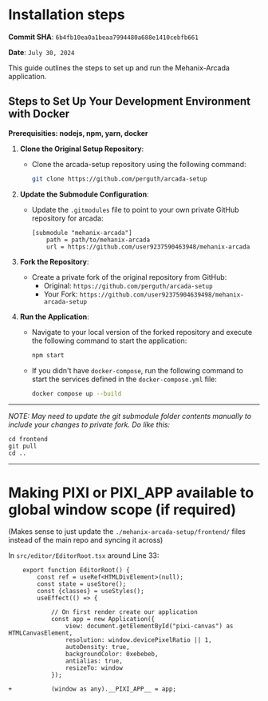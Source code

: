 # Installation steps

**Commit SHA**: `6b4fb10ea0a1beaa7994480a688e1410cebfb661`

**Date**: `July 30, 2024`


This guide outlines the steps to set up and run the Mehanix-Arcada application.

## Steps to Set Up Your Development Environment with Docker

**Prerequisities: nodejs, npm, yarn, docker**

1. **Clone the Original Setup Repository**:
   - Clone the arcada-setup repository using the following command:
     ```bash
     git clone https://github.com/perguth/arcada-setup
     ```

2. **Update the Submodule Configuration**:
   - Update the `.gitmodules` file to point to your own private GitHub repository for arcada:
     ```plaintext
     [submodule "mehanix-arcada"]
         path = path/to/mehanix-arcada
         url = https://github.com/user9237590463948/mehanix-arcada
     ```

3. **Fork the Repository**:
   - Create a private fork of the original repository from GitHub:
     - Original: `https://github.com/perguth/arcada-setup`
     - Your Fork: `https://github.com/user92375904639498/mehanix-arcada-setup`

4. **Run the Application**:
   - Navigate to your local version of the forked repository and execute the following command to start the application:
     ```bash
     npm start
     ```
   - If you didn't have `docker-compose`, run the following command to start the services defined in the `docker-compose.yml` file:
     ```bash
     docker compose up --build
     ```

---

*NOTE: May need to update the git submodule folder contents manually to include your changes to private fork. Do like this:*
```
cd frontend
git pull
cd ..
```

---

# Making PIXI or __PIXI_APP__ available to global window scope (if required)

(Makes sense to just update the `./mehanix-arcada-setup/frontend/` files instead of the main repo and syncing it across)

In `src/editor/EditorRoot.tsx` around Line 33:

```
	export function EditorRoot() {
	    const ref = useRef<HTMLDivElement>(null);
	    const state = useStore();
	    const {classes} = useStyles();
	    useEffect(() => {
	        
	        // On first render create our application
	        const app = new Application({
	            view: document.getElementById("pixi-canvas") as HTMLCanvasElement,
	            resolution: window.devicePixelRatio || 1,
	            autoDensity: true,
	            backgroundColor: 0xebebeb,
	            antialias: true,
	            resizeTo: window
	        });

+	        (window as any).__PIXI_APP__ = app;

```
